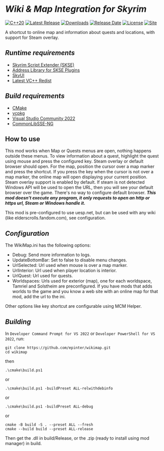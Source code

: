 # ***Wiki & Map Integration for Skyrim***
[![C++20](https://img.shields.io/static/v1?label=standard&message=C%2B%2B20&color=blue&logo=c%2B%2B&&logoColor=white&style=flat)](https://en.cppreference.com/w/cpp/compiler_support)
[![Latest Release](https://img.shields.io/github/release/epinter/wikimap.svg)](https://github.com/epinter/wikimap/releases/latest)
[![Downloads](https://img.shields.io/github/downloads/epinter/wikimap/total.svg)](https://github.com/epinter/wikimap/releases/latest)
[![Release Date](https://img.shields.io/github/release-date/epinter/wikimap.svg)](https://github.com/epinter/wikimap/releases/latest)
[![License](https://img.shields.io/github/license/epinter/wikimap.svg)](https://github.com/epinter/wikimap/blob/main/LICENSE)
[![Site](https://img.shields.io/static/v1?label=site&message=NexusMods&color=blue)](https://www.nexusmods.com/skyrimspecialedition/mods/121342)

A shortcut to online map and information about quests and locations, with support for Steam overlay.

## ***Runtime requirements***

- [Skyrim Script Extender (SKSE)](https://skse.silverlock.org/)
- [Address Library for SKSE Plugins](https://www.nexusmods.com/skyrimspecialedition/mods/32444)
- [SkyUI](https://www.nexusmods.com/skyrimspecialedition/mods/12604)
- [Latest VC++ Redist](https://learn.microsoft.com/en-us/cpp/windows/latest-supported-vc-redist)

## ***Build requirements***

- [CMake](https://cmake.org/)
- [vcpkg](https://vcpkg.io/en/)
- [Visual Studio Community 2022](https://visualstudio.microsoft.com/vs/community/)
- [CommonLibSSE-NG](https://github.com/CharmedBaryon/CommonLibSSE-NG)

## **How to use**

This mod works when Map or Quests menus are open, nothing happens outside these menus.
To view information about a quest, highlight the quest using mouse and press the configured key. Steam overlay or default browser should open.
For the map, position the cursor over a map marker and press the shortcut. If you press the key when the cursor is not over a map marker, the online map will open displaying your current position.
Steam overlay support is enabled by default. If steam is not detected Windows API will be used to open the URL, then you will see your default browser over the game. There's no way to configure default browser. ***This mod doesn't execute any program, it only requests to open an http or https url, Steam or Windows handle it.***

This mod is pre-configured to use uesp.net, but can be used with any wiki (like elderscrolls.fandom.com), see configuration.

## ***Configuration***
The WikiMap.ini has the following options:

- Debug: Send more information to logs.
- UpdateBottomBar: Set to false to disable menu changes.
- UrlSelected: Url used when mouse is over a map marker.
- UrlInterior: Url used when player location is interior.
- UrlQuest: Url used for quests.
- Worldspaces: Urls used for exterior (map), one for each worldspace, Tamriel and Solstheim are preconfigured. If you have mods that adds worlds to the game and you know a web site with an online map for that mod, add the url to the ini.

Other options like key shortcut are configurable using MCM Helper.

## ***Building***

In `Developer Command Prompt for VS 2022` or `Developer PowerShell for VS 2022`, run:

~~~
git clone https://github.com/epinter/wikimap.git
cd wikimap
~~~

then

~~~
.\cmake\build.ps1
~~~

or

~~~
.\cmake\build.ps1 -buildPreset ALL-relwithdebinfo
~~~

or

~~~
.\cmake\build.ps1 -buildPreset ALL-debug
~~~

or

~~~
cmake -B build -S . --preset ALL --fresh
cmake --build build --preset ALL-release
~~~

Then get the .dll in build/Release, or the .zip (ready to install using mod manager) in build.